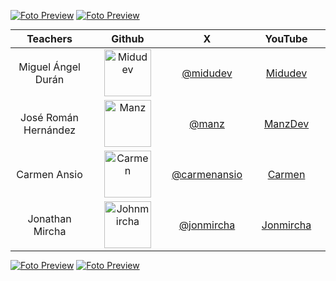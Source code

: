 [![Foto Preview](fotos/701-800.avif)](https://20essentials.github.io/701-800/)
[![Foto Preview](fotos/501-600.avif)](https://20essentials.github.io/501-600/)

<table align="center" style="text-align: center; margin: auto; width: 100%;">
  <thead>
    <tr style="width: 100%;">
      <th style="width: 25%;">Teachers</th>
      <th style="width: 25%;">Github</th>
      <th style="width: 25%;">X</th>
      <th style="width: 25%;">YouTube</th>
    </tr>
  </thead>
  <tbody>
    <tr style="width: 100%;">
      <td style="width: 25%;">Miguel Ángel Durán</td>
      <td style="width: 25%;">
        <a href="https://github.com/midudev">
          <img src="teachers/midu.avif" alt="Midudev" style="width: 75px; height: auto;">
        </a>
      </td>
      <td style="width: 25%;"><a href="https://x.com/midudev">@midudev</a></td>
      <td style="width: 25%;"><a href="https://www.youtube.com/@midudev">Midudev</a></td>
    </tr>
    <tr style="width: 100%;">
      <td style="width: 25%;">José Román Hernández</td>
      <td style="width: 25%;">
        <a href="https://github.com/manzdev">
          <img src="teachers/manz.avif" alt="Manz" style="width: 75px; height: auto;">
        </a>
      </td>
      <td style="width: 25%;"><a href="https://x.com/Manz">@manz</a></td>
      <td style="width: 25%;"><a href="https://www.youtube.com/@ManzDev">ManzDev</a></td>
    </tr>
    <tr style="width: 100%;">
      <td style="width: 25%;">Carmen Ansio</td>
      <td style="width: 25%;">
        <a href="https://github.com/carmenansio">
          <img src="teachers/carmen.avif" alt="Carmen" style="width: 75px; height: auto;">
        </a>
      </td>
      <td style="width: 25%;"><a href="https://x.com/carmenansio">@carmenansio</a></td>
      <td style="width: 25%;"><a href="https://www.youtube.com/@CarmenAnsio">Carmen</a></td>
    </tr>
    <tr style="width: 100%;">
      <td style="width: 25%;">Jonathan Mircha</td>
      <td style="width: 25%;">
        <a href="https://github.com/jonmircha">
          <img src="teachers/john.avif" alt="Johnmircha" style="width: 75px; height: auto;">
        </a>
      </td>
      <td style="width: 25%;"><a href="https://x.com/jonmircha">@jonmircha</a></td>
      <td style="width: 25%;"><a href="https://www.youtube.com/jonmircha">Jonmircha</a></td>
    </tr>
  </tbody>
</table>

[![Foto Preview](fotos/301-400.avif)](https://20essentials.github.io/301-400/)
[![Foto Preview](fotos/601-700.avif)](https://20essentials.github.io/601-700/)

<!-- [![Foto Preview](fotos/401-500.avif)](https://20essentials.github.io/401-500/) -->
<!-- [![Foto Preview](fotos/201-300.avif)](https://20essentials.github.io/201-300/) -->
<!-- [![Foto Preview](fotos/101-200.avif)](https://20essentials.github.io/101-200/)
[![Foto Preview](fotos/001-100.avif)](https://20essentials.github.io/001-100/) -->
